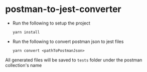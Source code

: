 # postman-to-jest-converter

* Run the following to setup the project

    `yarn install`

* Run the following to convert postman json to jest files

    `yarn convert <pathToPostmanJson>`
    
All generated files will be saved to `tests` folder under the postman collection's name